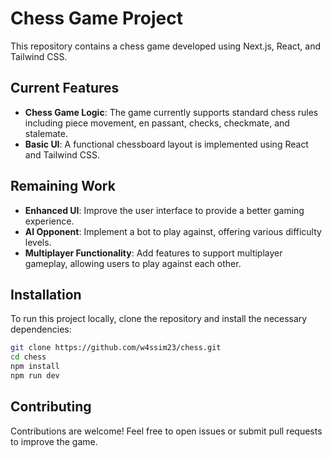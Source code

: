 # Chess Game Project

This repository contains a chess game developed using Next.js, React, and Tailwind CSS.

## Current Features

- **Chess Game Logic**: The game currently supports standard chess rules including piece movement, en passant, checks, checkmate, and stalemate.
- **Basic UI**: A functional chessboard layout is implemented using React and Tailwind CSS.

## Remaining Work

- **Enhanced UI**: Improve the user interface to provide a better gaming experience.
- **AI Opponent**: Implement a bot to play against, offering various difficulty levels.
- **Multiplayer Functionality**: Add features to support multiplayer gameplay, allowing users to play against each other.

## Installation

To run this project locally, clone the repository and install the necessary dependencies:

```bash
git clone https://github.com/w4ssim23/chess.git
cd chess
npm install
npm run dev
```

## Contributing

Contributions are welcome! Feel free to open issues or submit pull requests to improve the game.
